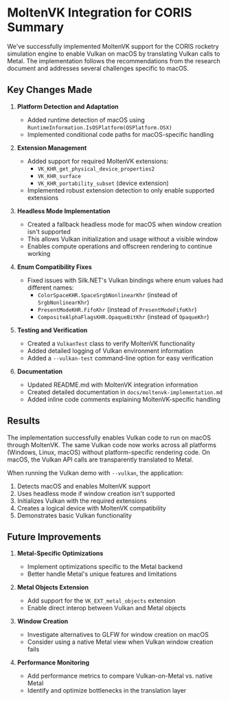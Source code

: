 # MoltenVK Integration for CORIS Summary

We've successfully implemented MoltenVK support for the CORIS rocketry simulation engine to enable Vulkan on macOS by translating Vulkan calls to Metal. The implementation follows the recommendations from the research document and addresses several challenges specific to macOS.

## Key Changes Made

1. **Platform Detection and Adaptation**
   - Added runtime detection of macOS using `RuntimeInformation.IsOSPlatform(OSPlatform.OSX)`
   - Implemented conditional code paths for macOS-specific handling

2. **Extension Management**
   - Added support for required MoltenVK extensions:
     - `VK_KHR_get_physical_device_properties2`
     - `VK_KHR_surface`
     - `VK_KHR_portability_subset` (device extension)
   - Implemented robust extension detection to only enable supported extensions

3. **Headless Mode Implementation**
   - Created a fallback headless mode for macOS when window creation isn't supported
   - This allows Vulkan initialization and usage without a visible window
   - Enables compute operations and offscreen rendering to continue working

4. **Enum Compatibility Fixes**
   - Fixed issues with Silk.NET's Vulkan bindings where enum values had different names:
     - `ColorSpaceKHR.SpaceSrgbNonlinearKhr` (instead of `SrgbNonlinearKhr`)
     - `PresentModeKHR.FifoKhr` (instead of `PresentModeFifoKhr`)
     - `CompositeAlphaFlagsKHR.OpaqueBitKhr` (instead of `OpaqueKhr`)

5. **Testing and Verification**
   - Created a `VulkanTest` class to verify MoltenVK functionality
   - Added detailed logging of Vulkan environment information
   - Added a `--vulkan-test` command-line option for easy verification

6. **Documentation**
   - Updated README.md with MoltenVK integration information
   - Created detailed documentation in `docs/moltenvk-implementation.md`
   - Added inline code comments explaining MoltenVK-specific handling

## Results

The implementation successfully enables Vulkan code to run on macOS through MoltenVK. The same Vulkan code now works across all platforms (Windows, Linux, macOS) without platform-specific rendering code. On macOS, the Vulkan API calls are transparently translated to Metal.

When running the Vulkan demo with `--vulkan`, the application:
1. Detects macOS and enables MoltenVK support
2. Uses headless mode if window creation isn't supported
3. Initializes Vulkan with the required extensions
4. Creates a logical device with MoltenVK compatibility
5. Demonstrates basic Vulkan functionality

## Future Improvements

1. **Metal-Specific Optimizations**
   - Implement optimizations specific to the Metal backend
   - Better handle Metal's unique features and limitations

2. **Metal Objects Extension**
   - Add support for the `VK_EXT_metal_objects` extension
   - Enable direct interop between Vulkan and Metal objects

3. **Window Creation**
   - Investigate alternatives to GLFW for window creation on macOS
   - Consider using a native Metal view when Vulkan window creation fails

4. **Performance Monitoring**
   - Add performance metrics to compare Vulkan-on-Metal vs. native Metal
   - Identify and optimize bottlenecks in the translation layer 